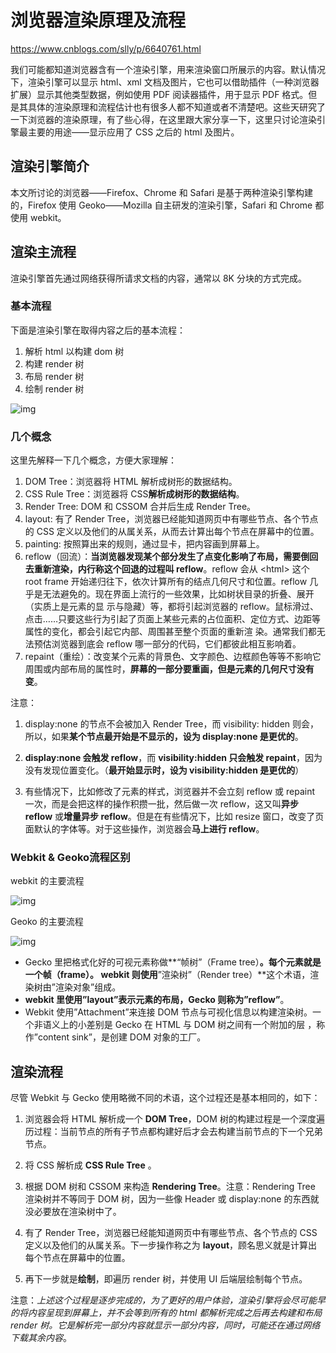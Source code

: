# 浏览器渲染原理及流程

https://www.cnblogs.com/slly/p/6640761.html

我们可能都知道浏览器含有一个渲染引擎，用来渲染窗口所展示的内容。默认情况下，渲染引擎可以显示 html、xml 文档及图片，它也可以借助插件（一种浏览器扩展）显示其他类型数据，例如使用 PDF 阅读器插件，用于显示 PDF 格式。但是其具体的渲染原理和流程估计也有很多人都不知道或者不清楚吧。这些天研究了一下浏览器的渲染原理，有了些心得，在这里跟大家分享一下，这里只讨论渲染引擎最主要的用途——显示应用了 CSS 之后的 html 及图片。

## 渲染引擎简介

本文所讨论的浏览器——Firefox、Chrome 和 Safari 是基于两种渲染引擎构建的，Firefox 使用 Geoko——Mozilla 自主研发的渲染引擎，Safari 和 Chrome 都使用 webkit。

## 渲染主流程

渲染引擎首先通过网络获得所请求文档的内容，通常以 8K 分块的方式完成。

### 基本流程

下面是渲染引擎在取得内容之后的基本流程：

1. 解析 html 以构建 dom 树
2. 构建 render 树
3. 布局 render 树
4. 绘制 render 树

![img](https://pic002.cnblogs.com/images/2011/265173/2011110316263715.png)

### 几个概念

这里先解释一下几个概念，方便大家理解：

1. DOM Tree：浏览器将 HTML 解析成树形的数据结构。
2. CSS Rule Tree：浏览器将 CSS**解析成树形的数据结构**。
3. Render Tree: DOM 和 CSSOM 合并后生成 Render Tree。
4. layout: 有了 Render Tree，浏览器已经能知道网页中有哪些节点、各个节点的 CSS 定义以及他们的从属关系，从而去计算出每个节点在屏幕中的位置。
5. painting: 按照算出来的规则，通过显卡，把内容画到屏幕上。
6. reflow（回流）：**当浏览器发现某个部分发生了点变化影响了布局，需要倒回去重新渲染，内行称这个回退的过程叫 reflow**。reflow 会从 \<html> 这个 root frame 开始递归往下，依次计算所有的结点几何尺寸和位置。reflow 几乎是无法避免的。现在界面上流行的一些效果，比如树状目录的折叠、展开（实质上是元素的显 示与隐藏）等，都将引起浏览器的 reflow。鼠标滑过、点击……只要这些行为引起了页面上某些元素的占位面积、定位方式、边距等属性的变化，都会引起它内部、周围甚至整个页面的重新渲 染。通常我们都无法预估浏览器到底会 reflow 哪一部分的代码，它们都彼此相互影响着。
7. repaint（重绘）：改变某个元素的背景色、文字颜色、边框颜色等等不影响它周围或内部布局的属性时，**屏幕的一部分要重画，但是元素的几何尺寸没有变**。

注意：

1. display:none 的节点不会被加入 Render Tree，而 visibility: hidden 则会，所以，如果**某个节点最开始是不显示的，设为 display:none 是更优的**。

2. **display:none 会触发 reflow**，而 **visibility:hidden 只会触发 repaint**，因为没有发现位置变化。（**最开始显示时，设为 visibility:hidden 是更优的**）
3. 有些情况下，比如修改了元素的样式，浏览器并不会立刻 reflow 或 repaint 一次，而是会把这样的操作积攒一批，然后做一次 reflow，这又叫**异步 reflow** 或**增量异步 reflow**。但是在有些情况下，比如 resize 窗口，改变了页面默认的字体等。对于这些操作，浏览器会**马上进行 reflow**。


### Webkit & Geoko流程区别

webkit 的主要流程

![img](https://images2018.cnblogs.com/blog/1028513/201805/1028513-20180530154313816-1498972038.png)

Geoko 的主要流程

![img](https://images2018.cnblogs.com/blog/1028513/201805/1028513-20180530154341813-2090367224.jpg)

- Gecko 里把格式化好的可视元素称做**“帧树”（Frame tree）**。每个元素就是一个帧（frame）。 webkit 则使用**”渲染树”（Render tree）**这个术语，渲染树由”渲染对象”组成。
- **webkit 里使用”layout”表示元素的布局，Gecko 则称为”reflow”**。
- Webkit 使用”Attachment”来连接 DOM 节点与可视化信息以构建渲染树。一个非语义上的小差别是 Gecko 在 HTML 与 DOM 树之间有一个附加的层 ，称作”content sink”，是创建 DOM 对象的工厂。

## 渲染流程

尽管 Webkit 与 Gecko 使用略微不同的术语，这个过程还是基本相同的，如下：

1. 浏览器会将 HTML 解析成一个 **DOM Tree**，DOM 树的构建过程是一个深度遍历过程：当前节点的所有子节点都构建好后才会去构建当前节点的下一个兄弟节点。

2. 将 CSS 解析成 **CSS Rule Tree** 。

3. 根据 DOM 树和 CSSOM 来构造 **Rendering Tree**。注意：Rendering Tree 渲染树并不等同于 DOM 树，因为一些像 Header 或 display:none 的东西就没必要放在渲染树中了。

4. 有了 Render Tree，浏览器已经能知道网页中有哪些节点、各个节点的 CSS 定义以及他们的从属关系。下一步操作称之为 **layout**，顾名思义就是计算出每个节点在屏幕中的位置。

5. 再下一步就是**绘制**，即遍历 render 树，并使用 UI 后端层绘制每个节点。

注意：_上述这个过程是逐步完成的，为了更好的用户体验，渲染引擎将会尽可能早的将内容呈现到屏幕上，并不会等到所有的 html 都解析完成之后再去构建和布局 render 树。它是解析完一部分内容就显示一部分内容，同时，可能还在通过网络下载其余内容_。

